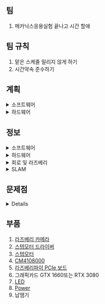 ## 팀
1. 메카닉스응용실험 끝나고 시간 할애
## 팀 규칙
1. 맡은 스케줄 밀리지 않게 하기 
2. 시간약속 준수하기
## 계획
<details>
  <summary>소프트웨어</summary>

  <details>
    <summary>딥러닝/머신러닝</summary>
      1주차 이동훈 - 데이터 다루기, 회귀알고리즘과 모델 규제(혼자 공부하는 머신러닝 + 딥러닝)
      2주차 이동훈 - 다양한 분류 알고림즘, 트리 알고리즘(혼자 공부하는 머신러닝 + 딥러닝)
      3주차 이동훈 - 비지도 학습 (혼자 공부하는 머신러닝 + 딥러닝)
      4주차 이동훈 - SLAM 기초 
      5주차 이동훈 - SLAM
      6주차 이동훈 - SLAM
      7주차 이동훈 - SLAM
      8주차 이동훈 - 이미지 분석(딥러닝)
  </details>

  <details>
    <summary>SLAM</summary>
      1주차 - 실습 세팅
      2주차 - 
      3주차 - 
      4주차 - 
      5주차 - 
      6주차 - 
      7주차 - 
  </details>
  
</details>

<details>
  <summary>하드웨어</summary>
  3/24일부터 구매할 파워보드/카메라 조사 및 구매, 각 수치 측정 후</br>
  3/25일부터 -> 모터드라이버 도착예정 -> 바로 회로연결(모터작동 시험) -> 후에 전체적인 배치 구상후  몸체설계 담당에게 정보 전달 </br>
  3/26일부터 -> 몸체 제작 시작</br>
  3/27 - 카메라 및 파워보드 연결 및 시험</br>
  3/30~3/31 몸체 제작 밑 결합 -> 이론상 여기까지 기본형 제작</br>
  4/1일까지</br>
  
  4/1부터</br>
  - 윤석현: 기본형 점검 / 관리</br>
  - 류정현: 라즈베리 구동 관련 코딩 </br>
  4/11까지</br>
  
  시험기간</br>
  5월초</br>
  - 윤석현: 추가적인 제작? </br>
  - 류정현: 추가적인 제작? </br>
  5월 말 </br>
  - 윤석현: 모든 제작품의 제작 완  </br>
  - 류정현: 모든 제작품의 제작 완 </br>

</details>

## 정보
<details>
  <summary>소프트웨어</summary>
  1. 맵핑 - 이동훈, 최성현 </br>
  2. TTS & STT - 김지호 </br>
  3. 라인트레이싱 - 이동훈, 최성현 </br>
  4. 상황인지 </br>
  5. hw 설계 및 제작 - 윤석현(설계), 류정현(전자회로) </br>
  ------------------------------------------------------------------------------ </br>
  a) 로봇이 물건 찾는 작동 방식 </br>
   1. 사진을 서버에 올림 </br>
   2. 서버가 이미지를 뿌림 </br>
   3. 이미지에 맞는 물건을 찾는게 목표 - SLAM </br>
   4. 로봇이 지나가는 구간에 찾고자 하는 물건이 없으면, 지도에 표시 - SLAM </br>
   5. 의심되는 물건은 사진을 찍어서 서버에 보내고 위치를 표시 - 카메라 인식 </br>
   6. 로봇이 찾아볼수 없는 부분은 지도에 알려주기 - 상자 같은 서랍 구분이 필요(딥러닝) </br>
  b) 주차/월별 계획 </br>
   3월 5주차 ~ 4월 2주차 </br>
    SLAM 실습 세팅 & 수학적 이론(2명): 김지호, 노태윤 </br>
    딥러닝•머신러닝(1명): 이동 </br>
   4월 3주차 ~ 5월 1주차 </br>
    OpenCV: 이미지 처리(카메라) -> Visual SLAM에 이용 </br>
    SLAM: 센서 신호 처리(움직임 추정, 장애물 회피), 그래프 최적화 </br>
    *특이 사항: 4월 말~5월 초에 대회 공지가 올라올 예정이므로 공지 체크할 것. </br>
   5월 2주차 ~ 5월 5주차 </br>
  ------------------------------------------------------------------------------ </br>
  <img width="863" alt="image" src="https://github.com/DH10032/Teams/assets/155617166/7b859d7a-5345-4ada-b6a8-235f7b1e94e1"> </br>
  처리 순서는 (frontend - > backend) - > Map representation (맵 작성) </br>
  frontend를 먼저 끝낸 후 backend를 진행하면 어떨까 생각. (협의 후 결정 예정) </br>

 1) Data Acquistion, Visual odometry, Loop closure detection - > frontend </br>
 Data Acquisiton (데이터 획득): 카메라/라이다 같은 센서로부터 정보 획득 (+데이터로부터 노이즈 제거 필요) </br>
 Visual odometry (시각적 주행 거리 측정): 데이터 특정 추출 -> 상대적 움직임 예측 </br>
 Loop closure detection (루프 폐쇄 검출): 방문한 위치인지 판단. </br>
2) Backend optimization(최적화) - > backend </br>
------------------------------------------------------------------------------------- </br>
<필요한 tool 및 도서> </br>
1. 프로그래밍 언어 </br>
Python: Opencv 통해 C++ 보다 구현이 쉬움. But 쓰레드 관리, 최적화, HW 호환성 문제가 있음. 딥러닝 slam training 시에는 유용 </br>
C++: 빠르고 라이브러리가 많음.  </br>
Ros: tcp/ip 통신 보안상 문제로 현업에서는 안 씀. 그러나 쉬워서 학생들에게 추천. </br>
Ros2: Ros 보안 문제 개선, 현재는 개발 중. </br>
2. 필요한 수학적 이론 </br>
a) 선형대수학+베이즈 확률론(slam 기초☆) </br> 
 선형대수: 공간 이해 </br>
 베이즈 확률론: 상태 추정+ sensor fusion(센서 데이터 병합(merging)) </br>
b) 최소자승법 문제+최적화(최신 slam) </br>
3. 관련 라이브러리  </br>
Opencv, Eigen, Ceres, g2o, DBoW </br>
4. 최신 Slam </br>
Deep slam(Slam + deep learning) </br>
5. 추천 도서 </br>
OpenCV로 배우는 컴퓨터 비전과 머신 러닝, Computer Vision(고양이 표지, 이론 중심),Computer vision Algorithm and Application(저자:  Richard), An invitation to 3-D vision, Multiple View in geometry in
computer vision </br>


 
</details>

<details>
  <summary>하드웨어</summary>
  
  https://www.youtube.com/@GDSB/playlists
</details>
  
<details>
  <summary>회로 및 라즈베리</summary>
  우분투 20.04로 설치 완
  
  모터는 dc모터+드라이버 (배달중) </br>
  배터리는 9v짜리 건전지 </br>
  카메라는 미정 </br>

  
</details>


<details>
  <summary>SLAM</summary>
  
  1. [SLAM 방식](https://hjdevelop.tistory.com/15/)
     
  SLAM 방식
    <details>
      <summary>프런트 엔드</summary>
    </details>
  
  <details>
      <summary>백 엔드</summary>
    </details>
  
</details>

## 문제점
<details>
  1. DC모터 회전수 측정(DC모터 대신 스텝모터로 변경) </br>
  2. 
  
</details>

## 부품
  
  1. [라즈베리 카메라](https://www.eleparts.co.kr/goods/view?no=12391455) </br>
  2. [스텝모터 드라이버](https://parts-parts.co.kr/product/pp-a710-nema17-3d-%ED%94%84%EB%A6%B0%ED%84%B0%EB%AA%A8%ED%84%B0-17hs4023-%EC%8A%A4%ED%85%9D%ED%95%91%EB%AA%A8%ED%84%B0/1143/category/155/display/1/) </br>
  3. [스텝모터](https://parts-parts.co.kr/product/pp-a710-nema17-3d-%ED%94%84%EB%A6%B0%ED%84%B0%EB%AA%A8%ED%84%B0-17hs4023-%EC%8A%A4%ED%85%9D%ED%95%91%EB%AA%A8%ED%84%B0/1143/category/155/display/1/) </br>
  4. [CM4108000](https://kr.element14.com/raspberry-pi/cm4108000/rpi-compute-module-4-lite-8gb/dp/3678911) </br>
  5. [라즈베리파이 PCIe 보드](https://ko.aliexpress.com/i/1005002923796998.html) </br>
  6. 그래픽카드 GTX 1660또는 RTX 3080 </br>
  7. [LED](https://ko.aliexpress.com/item/4001345875756.html?src=google&src=google&albch=shopping&acnt=631-313-3945&slnk=&plac=&mtctp=&albbt=Google_7_shopping&albagn=888888&isSmbActive=false&isSmbAutoCall=false&needSmbHouyi=false&albcp=19147525093&albag=&trgt=&crea=ko4001345875756&netw=x&device=c&albpg=&albpd=ko4001345875756&gad_source=1&gclid=CjwKCAjwnv-vBhBdEiwABCYQA-u-DfJpXgLs9HSyVLZ8uIojXQ3idOM7LEBOCNHTwWhYt7SpxERmNhoCvQsQAvD_BwE&gclsrc=aw.ds&aff_fcid=cd87030e69f74b1699f437d86f379ecd-1711267387400-05968-UneMJZVf&aff_fsk=UneMJZVf&aff_platform=aaf&sk=UneMJZVf&aff_trace_key=cd87030e69f74b1699f437d86f379ecd-1711267387400-05968-UneMJZVf&terminal_id=5eb1f343c85d4a5c9f6c03f5e05d72de&afSmartRedirect=y)
  8. [Power](https://smartstore.naver.com/lycan/products/6164130514?NaPm=ct%3Dlu58sdog%7Cci%3D0JHl002CSdXzb61XsfiT%7Ctr%3Dpla%7Chk%3D380c5ece89619195ce541f196b2c16b3f32500d9)
  9. 납땜기
